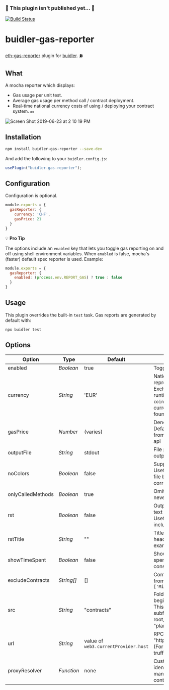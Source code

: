 ### :construction: This plugin isn't published yet... :construction: 

[![Build Status](https://travis-ci.org/cgewecke/buidler-gas-reporter.svg?branch=master)](https://travis-ci.org/cgewecke/buidler-gas-reporter)

# buidler-gas-reporter 

[eth-gas-reporter](https://github.com/cgewecke/eth-gas-reporter) plugin for [buidler](http://getbuidler.com). :fuelpump: 

## What

A mocha reporter which displays:
+ Gas usage per unit test.
+ Average gas usage per method call / contract deployment.
+ Real-time national currency costs of using / deploying your contract system. :euro:

![Screen Shot 2019-06-23 at 2 10 19 PM](https://user-images.githubusercontent.com/7332026/59982003-c30a4380-95c0-11e9-9d93-e3af979df227.png)

## Installation

```bash
npm install buidler-gas-reporter --save-dev
```

And add the following to your `buidler.config.js`:

```js
usePlugin("buidler-gas-reporter");
```

## Configuration 
Configuration is optional.
```js
module.exports = {
  gasReporter: {
    currency: 'CHF',
    gasPrice: 21
  }
}
```
:bulb: **Pro Tip**

The options include an `enabled` key that lets you toggle gas reporting on and off using shell
environment variables. When `enabled` is false, mocha's (faster) default spec reporter is used.
Example:

```js
module.exports = {
  gasReporter: {
    enabled: (process.env.REPORT_GAS) ? true : false
  }
}
```
## Usage

This plugin overrides the built-in `test` task. Gas reports are generated by default with:
```
npx buidler test
```

## Options
| Option            | Type       | Default                              | Description                                                                                                                                                                               |
| ----------------- | ---------- | ------------------------------------ | ----------------------------------------------------------------------------------------------------------------------------------------------------------------------------------------- |
| enabled | _Boolean_ | true | Toggle gas reporter on/off. |
| currency          | _String_   | 'EUR'                                | National currency to represent gas costs in. Exchange rates loaded at runtime from the `coinmarketcap` api. Available currency codes can be found [here](https://coinmarketcap.com/api/). |
| gasPrice          | _Number_   | (varies)                             | Denominated in `gwei`. Default is loaded at runtime from the `eth gas station` api                                                                                                        |
| outputFile        | _String_   | stdout                               | File path to write report output to                                                                                                                                                       |
| noColors          | _Boolean_  | false                                | Suppress report color. Useful if you are printing to file b/c terminal colorization corrupts the text.                                                                                    |
| onlyCalledMethods | _Boolean_  | true                                 | Omit methods that are never called from report.                                                                                                                                           |
| rst               | _Boolean_  | false                                | Output with a reStructured text code-block directive. Useful if you want to include report in RTD                                                                                         |
| rstTitle          | _String_   | ""                                   | Title for reStructured text header (See Travis for example output)                                                                                                                        |
| showTimeSpent     | _Boolean_  | false                                | Show the amount of time spent as well as the gas consumed                                                                                                                                 |
| excludeContracts  | _String[]_ | []                                   | Contract names to exclude from report. Ex: `['Migrations']`                                                                                                                               |
| src               | _String_   | "contracts"                          | Folder in root directory to begin search for `.sol` files. This can also be a path to a subfolder relative to the root, e.g. "planets/annares/contracts"                                  |
| url               | _String_   | value of `web3.currentProvider.host` | RPC client url (e.g. "http://localhost:8545"). (For non-buidler / non-truffle projects) |
| proxyResolver | _Function_ | none | Custom method to resolve identity of methods managed by a proxy contract. |
